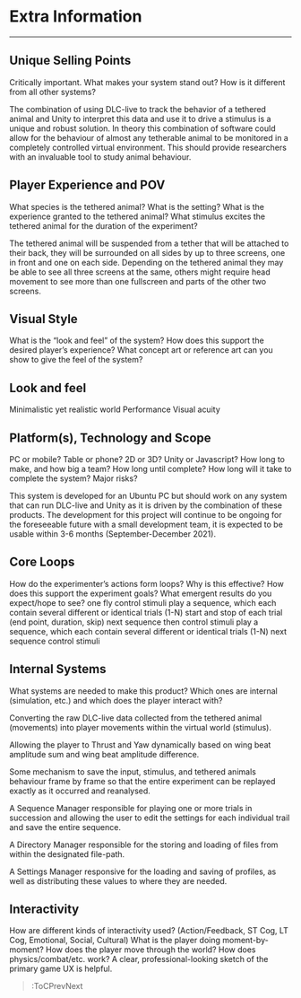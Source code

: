<style>
img[src*="#centered"] {
    margin:auto;
    display:block;
 }
 img[src*="#invertedcenter"] {
    margin:auto;
    display:block;
    background: white;
    width: 55%;
    height: auto;
 }
 img[src*="#small"] {
    width: 250px;
    height: auto;
 }
 div.centertext{
    text-align:center;
 }
 abbr{
    border: none;
    text-decoration: none;
    color: lightblue;
}
</style>

# Extra Information
<hr>

## Unique Selling Points
Critically important. What makes your system stand out? How is it different from all other systems?

The combination of using DLC-live to track the behavior of a tethered animal and Unity to interpret this data and use it to drive a stimulus is a unique and robust solution. In theory this combination of software could allow for the behaviour of almost any tetherable animal to be monitored in a completely controlled virtual environment. This should provide researchers with an invaluable tool to study animal behaviour.

## Player Experience and POV
What species is the tethered animal? What is the setting? What is the experience granted to the tethered animal? What stimulus excites the tethered animal for the duration of the experiment?

The tethered animal will be suspended from a tether that will be attached to their back, they will be surrounded on all sides by up to three screens, one in front and one on each side. Depending on the tethered animal they may be able to see all three screens at the same, others might require head movement to see more than one fullscreen and parts of the other two screens.

## Visual Style
What is the “look and feel” of the system? How does this support the desired player’s experience? What concept art or reference art can you show to give the feel of the system?

## Look and feel
Minimalistic yet realistic world
Performance
Visual acuity

## Platform(s), Technology and Scope
PC or mobile? Table or phone? 2D or 3D? Unity or Javascript? How long to make, and how big a team? How long until complete? How long will it take to complete the system? Major risks?

This system is developed for an Ubuntu PC but should work on any system that can run DLC-live and Unity as it is driven by the combination of these products. The development for this project will continue to be ongoing for the foreseeable future with a small development team, it is expected to be usable within 3-6 months (September-December 2021). 





## Core Loops
How do the experimenter’s actions form loops? Why is this effective? How does this support the experiment goals? What emergent results do you expect/hope to see? 
one fly
control stimuli
play a sequence, which each contain several different or identical trials (1-N)
	start and stop of each trial (end point, duration, skip)
next sequence
then control stimuli
play a sequence, which each contain several different or identical trials (1-N)
next sequence
control stimuli

## Internal Systems
What systems are needed to make this product? Which ones are internal (simulation, etc.) and which does the player interact with?

Converting the raw DLC-live data collected from the tethered animal (movements) into player movements within the virtual world (stimulus). 

Allowing the player to Thrust and Yaw dynamically based on wing beat amplitude sum and wing beat amplitude difference. 

Some mechanism to save the input, stimulus, and tethered animals behaviour frame by frame so that the entire experiment can be replayed exactly as it occurred and reanalysed.

A Sequence Manager responsible for playing one or more trials in succession and allowing the user to edit the settings for each individual trail and save the entire sequence. 

A Directory Manager responsible for the storing and loading of files from within the designated file-path.

A Settings Manager responsive for the loading and saving of profiles, as well as distributing these values to where they are needed.



## Interactivity
How are different kinds of interactivity used? (Action/Feedback, ST Cog, LT Cog, Emotional, Social, Cultural) What is the player doing moment-by-moment? How does the player move through the world? How does physics/combat/etc. work? A clear, professional-looking sketch of the primary game UX is helpful.

> :ToCPrevNext